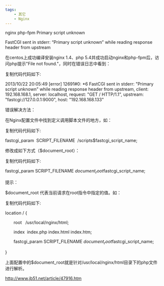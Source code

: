 ```yaml
---
tags:
    - 其它
    - Nginx
---
```


nginx php-fpm Primary script unknown

FastCGI sent in stderr: “Primary script unknown” while reading response header from upstream



在centos上成功编译安装nginx 1.4、php 5.4并成功启动nginx和php-fpm后，访问php提示"File not found."，同时在错误日志中看到：

复制代码代码如下:

2013/10/22 20:05:49 [error] 12691#0: *6 FastCGI sent in stderr: "Primary script unknown" while reading response header from upstream, client: 192.168.168.1, server: localhost, request: "GET / HTTP/1.1", upstream: "fastcgi://127.0.0.1:9000", host: "192.168.168.133"

错误解决方法：

在Nginx配置文件中找到定义调用脚本文件的地方，如：

复制代码代码如下:

fastcgi_param  SCRIPT_FILENAME  /scripts$fastcgi_script_name;



修改成如下方式（$document_root）：

复制代码代码如下:

fastcgi_param SCRIPT_FILENAME $document_root$fastcgi_script_name;

提示：

$document_root 代表当前请求在root指令中指定的值。如：

复制代码代码如下:

location / {

       root   /usr/local/nginx/html;

       index  index.php index.html index.htm;

       fastcgi_param SCRIPT_FILENAME $document_root$fastcgi_script_name;

}

上面配置中的$document_root就是针对/usr/local/nginx/html目录下的php文件进行解析。



http://www.jb51.net/article/47916.htm

